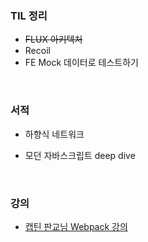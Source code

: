 ### TIL 정리

- ~~FLUX 아키텍처~~
- Recoil
- FE Mock 데이터로 테스트하기

<br>

### 서적

- 하향식 네트워크

- 모던 자바스크립트 deep dive

<br>

### 강의

- [캡틴 판교님 Webpack 강의](https://www.inflearn.com/course/%ED%94%84%EB%9F%B0%ED%8A%B8%EC%97%94%EB%93%9C-%EC%9B%B9%ED%8C%A9)